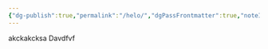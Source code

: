 ```yaml
---
{"dg-publish":true,"permalink":"/helo/","dgPassFrontmatter":true,"noteIcon":"1"}
---
```



akckakcksa
Davdfvf